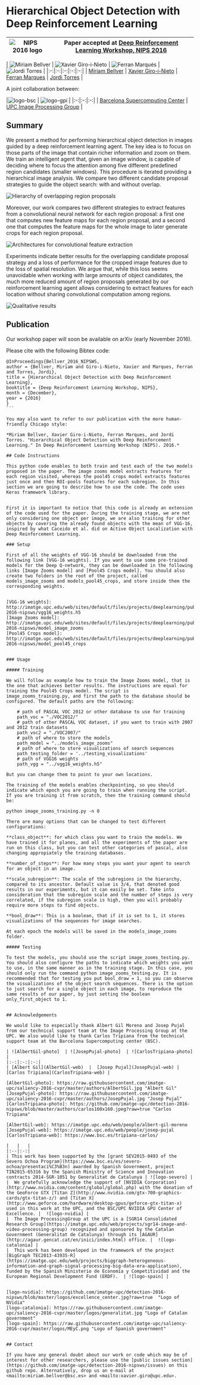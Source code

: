 # Hierarchical Object Detection with Deep Reinforcement Learning

|  ![NIPS 2016 logo][logo-nips] | Paper accepted at [Deep Reinforcement Learning Workshop, NIPS 2016](https://sites.google.com/site/deeprlnips2016/)   |
|:-:|---|

[logo-nips]: https://github.com/imatge-upc/detection-2016-nipsws/blob/master/logos/nips500x95.png?raw=true "NIPS 2016 logo"

| ![Míriam Bellver][bellver-photo]  | ![Xavier Giro-i-Nieto][giro-photo]  | ![Ferran Marqués][marques-photo]  | ![Jordi Torres][torres-photo]  |
|:-:|:-:|:-:|:-:|:-:|
| [Míriam Bellver][bellver-web]  | [Xavier Giro-i-Nieto][giro-web]  |  [Ferran Marques][marques-web] | [Jordi Torres][torres-web]  |


[bellver-web]: https://www.bsc.es/bellver-bueno-miriam
[giro-web]: https://imatge.upc.edu/web/people/xavier-giro
[torres-web]: http://www.jorditorres.org/
[marques-web]:https://imatge.upc.edu/web/people/ferran-marques

[bellver-photo]:  https://github.com/imatge-upc/detection-2016-nipsws/blob/master/authors/MiriamBellver160x160.jpg?raw=true "Míriam Bellver"
[giro-photo]: https://github.com/imatge-upc/detection-2016-nipsws/blob/master/authors/XavierGiro160x160.jpg?raw=true "Xavier Giro-i-Nieto"
[marques-photo]: https://github.com/imatge-upc/detection-2016-nipsws/blob/master/authors/FerranMarques160x160.jpg?raw=true "Ferran Marques"
[torres-photo]:  https://github.com/imatge-upc/detection-2016-nipsws/blob/master/authors/JordiTorres.jpg?raw=true  "Jordi Torres"

A joint collaboration between:

|![logo-bsc] | ![logo-gpi]  |
|:-:|:-:|:-:|
| [Barcelona Supercomputing Center][bsc-web] | [UPC Image Processing Group][gpi-web] |

[gpi-web]: https://imatge.upc.edu/web/ 
[bsc-web]: http://www.bsc.es 

[logo-bsc]:https://github.com/imatge-upc/detection-2016-nipsws/blob/master/logos/bsc320x86.jpg?raw=true "Barcelona Supercomputing Center"
[logo-gpi]: https://github.com/imatge-upc/detection-2016-nipsws/blob/master/logos/gpi320x70.png?raw=true "UPC Image Processing Group"
[logo-severo]: https://github.com/imatge-upc/detection-2016-nipsws/blob/master/logos/severo_ochoa.png?raw=true "Severo Ochoa"

## Summary

We present a method for performing hierarchical object detection in images guided by a deep reinforcement learning agent. The key idea is to focus on those parts of the image that contain richer information and zoom on them. We train an intelligent agent that, given an image window, is capable of deciding where to focus the attention among five different predefined region candidates (smaller windows). This procedure is iterated providing a hierarchical image analysis. We compare two different candidate proposal strategies to guide the object search: with and without overlap. 

![Hierarchy of overlapping region proposals](https://github.com/imatge-upc/detection-2016-nipsws/blob/master/img/hierarchy.png?raw=true)

Moreover, our work compares two different strategies to extract features from a convolutional neural network for each region proposal: a first one that computes new feature maps for each region proposal, and a second one that computes the feature maps for the whole image to later generate crops for each region proposal. 

![Architectures for convolutional feature extraction](https://github.com/imatge-upc/detection-2016-nipsws/blob/master/img/architecture.png?raw=true)

Experiments indicate better results for the overlapping candidate proposal strategy and a loss of performance for the cropped image features due to the loss of spatial resolution. We argue that, while this loss seems unavoidable when working with large amounts of object candidates, the much more reduced amount of region proposals generated by our reinforcement learning agent allows considering to extract features for each location without sharing convolutional computation among regions.

![Qualitative results](https://github.com/imatge-upc/detection-2016-nipsws/blob/master/img/results.png?raw=true)

## Publication

Our workshop paper will soon be available on arXiv (early November 2016).

Please cite with the following Bibtex code:

````
@InProceedings{Bellver_2016_NIPSWS,
author = {Bellver, Miriam and Giro-i-Nieto, Xavier and Marques, Ferran and Torres, Jordi},
title = {Hierarchical Object Detection with Deep Reinforcement Learning},
booktitle = {Deep Reinforcement Learning Workshop, NIPS},
month = {December},
year = {2016}
}
```

You may also want to refer to our publication with the more human-friendly Chicago style:

*Miriam Bellver, Xavier Giro-i-Nieto, Ferran Marques, and Jordi Torres. "Hierarchical Object Detection with Deep Reinforcement Learning." In Deep Reinforcement Learning Workshop (NIPS). 2016.*

## Code Instructions

This python code enables to both train and test each of the two models proposed in the paper. The image zooms model extracts features for each region visited, whereas the pool45 crops model extracts features just once and then ROI-pools features for each subregion. In this section we are going to describe how to use the code. The code uses Keras framework library.


First it is important to notice that this code is already an extension of the code used for the paper. During the training stage, we are not only considering one object per image, we are also training for other objects by covering the already found objects with the mean of VGG-16, inspired by what Caceido et al. did on Active Object Localization with Deep Reinforcement Learning. 

### Setup

First of all the weights of VGG-16 should be downloaded from the following link [VGG-16 weights]. If you want to use some pre-trained models for the Deep Q-network, they can be downloaded in the following links [Image Zooms model] and [Pool45 Crops model]. You should also create two folders in the root of the project, called models_image_zooms and models_pool45_crops, and store inside them the corresponding weights. 


[VGG-16 weights]: http://imatge.upc.edu/web/sites/default/files/projects/deeplearning/public/detection-2016-nipsws/vgg16_weights.h5
[Image Zooms model]: http://imatge.upc.edu/web/sites/default/files/projects/deeplearning/public/detection-2016-nipsws/model_image_zooms
[Pool45 Crops model]: http://imatge.upc.edu/web/sites/default/files/projects/deeplearning/public/detection-2016-nipsws/model_pool45_crops


### Usage

##### Training

We will follow as example how to train the Image Zooms model, that is the one that achieves better results. The instructions are equal for training the Pool45 Crops model. The script is image_zooms_training.py, and first the path to the database should be configured. The default paths are the following:

    # path of PASCAL VOC 2012 or other database to use for training
    path_voc = "./VOC2012/"
    # path of other PASCAL VOC dataset, if you want to train with 2007 and 2012 train datasets
    path_voc2 = "./VOC2007/"
    # path of where to store the models
    path_model = "../models_image_zooms"
    # path of where to store visualizations of search sequences
    path_testing_folder = '../testing_visualizations'
    # path of VGG16 weights
    path_vgg = "../vgg16_weights.h5"

But you can change them to point to your own locations. 

The training of the models enables checkpointing, so you should indicate which epoch you are going to train when running the script. If you are training it from scratch, then the training command should be:

python image_zooms_training.py -n 0

There are many options that can be changed to test different configurations:

**class_object**: for which class you want to train the models. We have trained it for planes, and all the experiments of the paper are run on this class, but you can test other categories of pascal, also changing appropiately the training databases. 

**number_of_steps**: For how many steps you want your agent to search for an object in an image.

**scale_subregion**: The scale of the subregions in the hierarchy, compared to its ancestor. Default value is 3/4, that denoted good results in our experiments, but it can easily be set. Take into consideration that the subregion scale and the number of steps is very correlated, if the subregion scale is high, then you will probably require more steps to find objects.

**bool_draw**: This is a boolean, that if it is set to 1, it stores visualizations of the sequences for image searches. 

At each epoch the models will be saved in the models_image_zooms folder.

##### Testing

To test the models, you should use the script image_zooms_testing.py. You should also configure the paths to indicate which weights you want to use, in the same manner as in the training stage. In this case, you should only run the command python image_zooms_testing.py. It is recommended that for testing you put bool_draw = 1, so you can observe the visualizations of the object search sequences. There is the option to just search for a single object in each image, to reproduce the same results of our paper, by just setting the boolean only_first_object to 1.


## Acknowledgements

We would like to especially thank Albert Gil Moreno and Josep Pujal from our technical support team at the Image Processing Group at the UPC. We also would like to thank Carlos Tripiana from the technical support team at the Barcelona Supercomputing center (BSC). 

| ![AlbertGil-photo]  | ![JosepPujal-photo]  | ![CarlosTripiana-photo]  |
|:-:|:-:|:-:|
| [Albert Gil](AlbertGil-web)  |  [Josep Pujal](JosepPujal-web) | [Carlos Tripiana](CarlosTripiana-web) |

[AlbertGil-photo]: https://raw.githubusercontent.com/imatge-upc/saliency-2016-cvpr/master/authors/AlbertGil.jpg "Albert Gil"
[JosepPujal-photo]: https://raw.githubusercontent.com/imatge-upc/saliency-2016-cvpr/master/authors/JosepPujal.jpg "Josep Pujal"
[CarlosTripiana-photo]: https://github.com/imatge-upc/detection-2016-nipsws/blob/master/authors/carlos160x160.jpeg?raw=true "Carlos Tripiana"

[AlbertGil-web]: https://imatge.upc.edu/web/people/albert-gil-moreno
[JosepPujal-web]: https://imatge.upc.edu/web/people/josep-pujal
[CarlosTripiana-web]: https://www.bsc.es/tripiana-carlos/

|   |   |
|:--|:-:|
| This work has been supported by the [grant SEV2015-0493 of the Severo Ochoa Program](https://www.bsc.es/es/severo-ochoa/presentaci%C3%B3n) awarded by Spanish Government, project TIN2015-65316 by the Spanish Ministry of Science and Innovation contracts 2014-SGR-1051 by Generalitat de Catalunya | ![logo-severo] |
|  We gratefully acknowledge the support of [NVIDIA Corporation](http://www.nvidia.com/content/global/global.php) with the donation of the GeoForce GTX [Titan Z](http://www.nvidia.com/gtx-700-graphics-cards/gtx-titan-z/) and [Titan X](http://www.geforce.com/hardware/desktop-gpus/geforce-gtx-titan-x) used in this work at the UPC, and the BSC/UPC NVIDIA GPU Center of Excellence. |  ![logo-nvidia] |
|  The Image ProcessingGroup at the UPC is a [SGR14 Consolidated Research Group](https://imatge.upc.edu/web/projects/sgr14-image-and-video-processing-group) recognized and sponsored by the Catalan Government (Generalitat de Catalunya) through its [AGAUR](http://agaur.gencat.cat/en/inici/index.html) office. |  ![logo-catalonia] |
|  This work has been developed in the framework of the project [BigGraph TEC2013-43935-R](https://imatge.upc.edu/web/projects/biggraph-heterogeneous-information-and-graph-signal-processing-big-data-era-application), funded by the Spanish Ministerio de Economía y Competitividad and the European Regional Development Fund (ERDF).  | ![logo-spain] | 


[logo-nvidia]: https://github.com/imatge-upc/detection-2016-nipsws/blob/master/logos/excellence_center.jpg?raw=true  "Logo of NVidia"
[logo-catalonia]: https://raw.githubusercontent.com/imatge-upc/saliency-2016-cvpr/master/logos/generalitat.jpg "Logo of Catalan government"
[logo-spain]: https://raw.githubusercontent.com/imatge-upc/saliency-2016-cvpr/master/logos/MEyC.png "Logo of Spanish government"


## Contact

If you have any general doubt about our work or code which may be of interest for other researchers, please use the [public issues section](https://github.com/imatge-upc/detection-2016-nipsws/issues) on this github repo. Alternatively, drop us an e-mail at <mailto:miriam.bellver@bsc.es> and <mailto:xavier.giro@upc.edu>.


